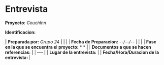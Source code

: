 # **Entrevista**

**Proyecto:** *CouchInn*

**Identificacion:** *<Numero>*

| **Preparada por:** *Grupo 24*                                                         |
|                                                                                       |
| **Fecha de Preparacion:** *--/--/--*                                                  |
|                                                                                       |
| **Fase en la que se encuentra el proyecto:** * <fase> *                               |
| **Documentos a que se hacen referencias:** *<documentos>*                             |
| ---                                                                                   |
| **Lugar de la entrevista:** *<un lugar>*                                              |
| **Fecha/Hora/Duracion de la entrevista:** *<texto>*                                   |

